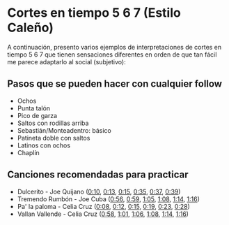 # Cortes en tiempo 5 6 7 (Estilo Caleño)

A continuación, presento varios ejemplos de interpretaciones de cortes en tiempo 5 6 7 que tienen sensaciones diferentes en orden de que tan fácil me parece adaptarlo al social (subjetivo):


## Pasos que se pueden hacer con cualquier follow


- Ochos
- Punta talón
- Pico de garza
- Saltos con rodillas arriba
- Sebastián/Monteadentro: básico
- Patineta doble con saltos
- Latinos con ochos
- Chaplín


## Canciones recomendadas para practicar

- Dulcerito - Joe Quijano ([0:10](https://youtu.be/KtyRyQ6JGec?si=AUD-sNSxoYomI_t-&t=10), [0:13](https://youtu.be/KtyRyQ6JGec?si=WHUhKDXBF-MF9rPP&t=13), [0:15](https://youtu.be/KtyRyQ6JGec?si=sEgMcsI-Sw15kQfn&t=15), [0:35](https://youtu.be/KtyRyQ6JGec?si=Sxzc3n9TVMyh30qB&t=35), [0:37](https://youtu.be/KtyRyQ6JGec?si=xvmUDssJt8eYmv0K&t=37), [0:39](https://youtu.be/KtyRyQ6JGec?si=hRiQ1iEsatiWV1d-&t=39))
- Tremendo Rumbón - Joe Cuba ([0:56](https://youtu.be/-q68LlLnscc?si=BO1D4udZQFNwqYK2&t=56), [0:59](https://youtu.be/-q68LlLnscc?si=IxHGE3_GlJJ9iaE4&t=59), [1:05](https://youtu.be/-q68LlLnscc?si=ZyJtRZ5oNYLjEi3w&t=65), [1:08](https://youtu.be/-q68LlLnscc?si=K0dbApPqaTAnaOof&t=68), [1:14](https://youtu.be/-q68LlLnscc?si=wuJeterfYBPHo8UL&t=74), [1:16](https://youtu.be/-q68LlLnscc?si=lxljk8ulI3p2S7im&t=76))
- Pa' la paloma - Celia Cruz ([0:08](https://youtu.be/B7O4D_PmlFE?si=71XoCJznmp8Bh5yF&t=8), [0:12](https://youtu.be/B7O4D_PmlFE?si=BBHVqb-UDp_ojVyh&t=12), [0:15](https://youtu.be/B7O4D_PmlFE?si=psgdXKL1NRbUBK_y&t=15), [0:19](https://youtu.be/B7O4D_PmlFE?si=8z0_2BRoX4uHDHkr&t=19), [0:23](https://youtu.be/B7O4D_PmlFE?si=dmMJZJW6Nz3bQxuY&t=23), [0:28](https://youtu.be/B7O4D_PmlFE?si=6c6eIQm4lf5S4PbL&t=28))
- Vallan Vallende - Celia Cruz ([0:58](https://youtu.be/DpQSkGqVvXs?si=Wo-3KVMvt5J92kFs&t=58), [1:01](https://youtu.be/DpQSkGqVvXs?si=WeKt3fZwaMzPyt2l&t=61), [1:06](https://youtu.be/DpQSkGqVvXs?si=ZPKmpJFoKNEVohQz&t=66), [1:08](https://youtu.be/DpQSkGqVvXs?si=If_ZViJiu5FaS9BS&t=68), [1:14](https://youtu.be/DpQSkGqVvXs?si=z5eOnFxy55eh7HuI&t=74), [1:16](https://youtu.be/DpQSkGqVvXs?si=itixbFC8WBl5tUh6&t=76))
